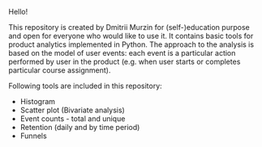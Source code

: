 Hello!

This repository is created by Dmitrii Murzin for (self-)education purpose and open for everyone who would like to use it. It contains basic tools for product analytics implemented in Python. The approach to the analysis is based on the model of user events: each event is a particular action performed by user in the product (e.g. when user starts or completes particular course assignment).

Following tools are included in this repository:
- Histogram
- Scatter plot (Bivariate analysis)
- Event counts - total and unique
- Retention (daily and by time period)
- Funnels